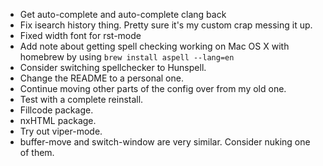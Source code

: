 - Get auto-complete and auto-complete clang back
- Fix isearch history thing. Pretty sure it's my custom crap messing
  it up.
- Fixed width font for rst-mode
- Add note about getting spell checking working on Mac OS X with
  homebrew by using `brew install aspell --lang=en`
- Consider switching spellchecker to Hunspell.
- Change the README to a personal one.
- Continue moving other parts of the config over from my old one.
- Test with a complete reinstall.
- Fillcode package.
- nxHTML package.
- Try out viper-mode.
- buffer-move and switch-window are very similar. Consider nuking one
  of them.
